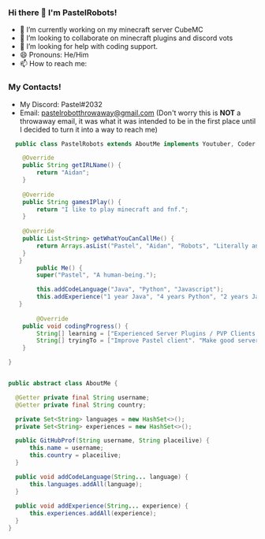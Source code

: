 ### Hi there 👋 I'm PastelRobots!

- 🔭 I’m currently working on my minecraft server CubeMC
- 👯 I’m looking to collaborate on minecraft plugins and discord vots
- 🤔 I’m looking for help with coding support.
- 😄 Pronouns: He/Him
- 📫 How to reach me: 
### My Contacts!
* My Discord: Pastel#2032
* Email: pastelrobotthrowaway@gmail.com (Don't worry this is **NOT** a throwaway email, it was what it was intended to be in the first place until I decided to turn it into a way to reach me)

```java
  public class PastelRobots extends AboutMe implements Youtuber, Coder {

	@Override
	public String getIRLName() {
		return "Aidan";
	}
  
  	@Override
	public String gamesIPlay() {
		return "I like to play minecraft and fnf.";
	}
	
	@Override
	public List<String> getWhatYouCanCallMe() {
		return Arrays.asList("Pastel", "Aidan", "Robots", "Literally anything else!");
	}
   }
        public Me() {
        super("Pastel", "A human-being.");

        this.addCodeLanguage("Java", "Python", "Javascript");
        this.addExperience("1 year Java", "4 years Python", "2 years Javascript");
   }
     
        @Override
	public void codingProgress() {
		String[] learning = ["Experienced Server Plugins / PVP Clients / Java", "Discord Bots / Node.js", "Making fun little programs / Python"];
		String[] tryingTo = ["Improve Pastel client". "Make good server plugins"];
	}

} 


public abstract class AboutMe {

  @Getter private final String username;
  @Getter private final String country;

  private Set<String> languages = new HashSet<>();
  private Set<String> experiences = new HashSet<>();

  public GitHubProf(String username, String placeilive) {
      this.name = username;
      this.country = placeilive;
  }

  public void addCodeLanguage(String... language) {
      this.languages.addAll(language);
  }
  
  public void addExperience(String... experience) {
      this.experiences.addAll(experience);
  }
}
```
